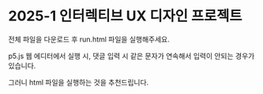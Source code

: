 # 2025-1 인터렉티브 UX 디자인 프로젝트

전체 파일을 다운로드 후 run.html 파일을 실행해주세요.



p5.js 웹 에디터에서 실행 시, 댓글 입력 시 같은 문자가 연속해서 입력이 안되는 경우가 있습니다.

그러니 html 파일을 실행하는 것을 추천드립니다.
